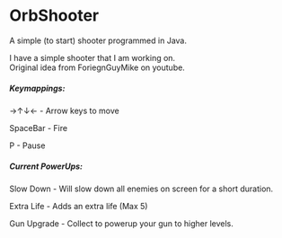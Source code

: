 # OrbShooter
A simple (to start) shooter programmed in Java.

I have a simple shooter that I am working on.  
Original idea from ForiegnGuyMike on youtube.

##### Keymappings:
→↑↓←       -  Arrow keys to move

SpaceBar   -  Fire

P          -  Pause


##### Current PowerUps:
Slow Down   -  Will slow down all enemies on screen for a short duration.

Extra Life  -  Adds an extra life (Max 5)

Gun Upgrade -  Collect to powerup your gun to higher levels.

